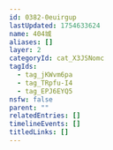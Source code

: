 ```yaml
---
id: 0382-0euirgup
lastUpdated: 1754633624
name: 404城
aliases: []
layer: 2
categoryId: cat_X3JSNomc
tagIds:
  - tag_jKWvm6pa
  - tag_TRpfu-I4
  - tag_EPJ6EYQ5
nsfw: false
parent: ""
relatedEntries: []
timelineEvents: []
titledLinks: []
---
```


